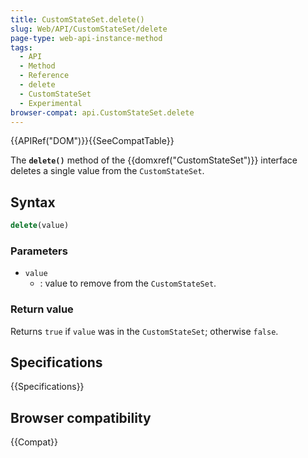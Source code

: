 ```yaml
---
title: CustomStateSet.delete()
slug: Web/API/CustomStateSet/delete
page-type: web-api-instance-method
tags:
  - API
  - Method
  - Reference
  - delete
  - CustomStateSet
  - Experimental
browser-compat: api.CustomStateSet.delete
---
```


{{APIRef("DOM")}}{{SeeCompatTable}}

The **`delete()`** method of the {{domxref("CustomStateSet")}} interface deletes a single value from the `CustomStateSet`.

## Syntax

```js
delete(value)
```

### Parameters

- `value`
  - : value to remove from the `CustomStateSet`.

### Return value

Returns `true` if `value` was in the `CustomStateSet`; otherwise `false`.

## Specifications

{{Specifications}}

## Browser compatibility

{{Compat}}
